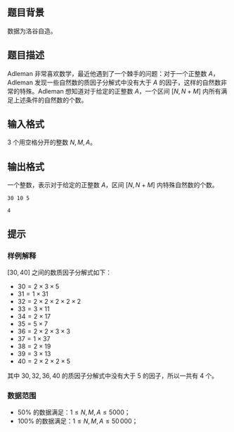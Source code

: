## 题目背景
数据为洛谷自造。

## 题目描述
Adleman 非常喜欢数学，最近他遇到了一个棘手的问题：对于一个正整数 $A$，Adleman 发现一些自然数的质因子分解式中没有大于 $A$ 的因子，这样的自然数非常的特殊。Adleman 想知道对于给定的正整数 $A$，一个区间 $[N, N+M]$ 内所有满足上述条件的自然数的个数。

## 输入格式
$3$ 个用空格分开的整数 $N,M,A$。

## 输出格式
一个整数，表示对于给定的正整数 $A$，区间 $[N, N+M]$ 内特殊自然数的个数。

```input1
30 10 5
```

```output1
4
```

## 提示
### 样例解释

$[30, 40]$ 之间的数质因子分解式如下：
- $30=2\times 3\times 5$
- $31=1\times 31$
- $32=2\times 2\times 2\times 2\times 2$
- $33=3\times 11$
- $34=2\times 17$
- $35=5\times 7$
- $36=2\times 2\times 3\times 3$
- $37=1\times 37$
- $38=2\times 19$
- $39=3\times 13$
- $40=2\times 2\times 2\times 5$

其中 $30,32,36,40$ 的质因子分解式中没有大于 $5$ 的因子，所以一共有 $4$ 个。

### 数据范围

- $50\%$ 的数据满足：$1\leq N,M,A\leq 5000$；
- $100\%$ 的数据满足：$1\leq N,M,A≤50\,000$；

